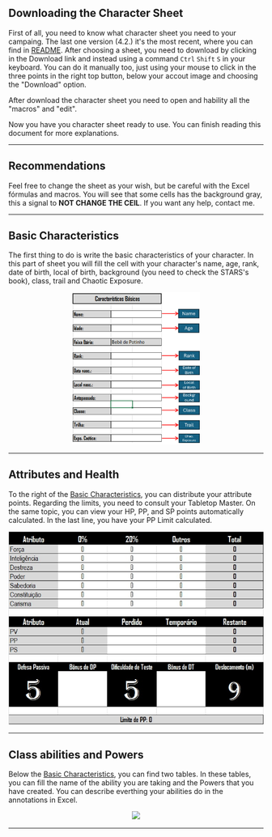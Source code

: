 ## Downloading the Character Sheet

First of all, you need to know what character sheet you need to your campaing. The last one version (4.2.) it's the most recent, where you can find in [README](README.md/#42). After choosing a sheet, you need to download by clicking in the Download link and instead using a command `Ctrl` `Shift` `S` in your keyboard. You can do it manually too, just using your mouse to click in the three points in the right top button, below your accout image and choosing the "Download" option. 

After download the character sheet you need to open and hability all the "macros" and "edit". 

Now you have you character sheet ready to use. You can finish reading this document for more explanations. 

---

## Recommendations

Feel free to change the sheet as your wish, but be careful with the Excel fórmulas and macros. You will see that some cells has the background gray, this a signal to **NOT CHANGE THE CEIL**. If you want any help, contact me.

---

## Basic Characteristics

The first thing to do is write the basic characteristics of your character. In this part of sheet you will fill the cell with your character's name, age, rank, date of birth, local of birth, background (you need to check the STARS's book), class, trail and Chaotic Exposure.

<div align="center">
  <img src="./Imgs/basic.png" height="50%" width="50%">
</div>

---

## Attributes and Health

To the right of the [Basic Characteristics](#basic-characteristics), you can distribute your attribute points. Regarding the limits, you need to consult your Tabletop Master. On the same topic, you can view your HP, PP, and SP points automatically calculated. In the last line, you have your PP Limit calculated.

<div align="center">
  <img src="./Imgs/attributes-health.jpeg">
</div>

---

## Class abilities and Powers

Below the [Basic Characteristics](#basic-characteristics), you can find two tables. In these tables, you can fill the name of the ability you are taking and the Powers that you have created. You can describe everthing your abilities do in the annotations in Excel.

<div align="center">
  <img src="./Imgs/abilities=and-powers.jpeg">
</div>

---
